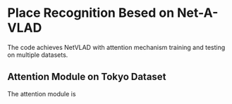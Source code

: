 # Place Recognition Besed on Net-A-VLAD

The code achieves NetVLAD with attention mechanism training and testing on multiple datasets.

## Attention Module on Tokyo Dataset

The attention module is 